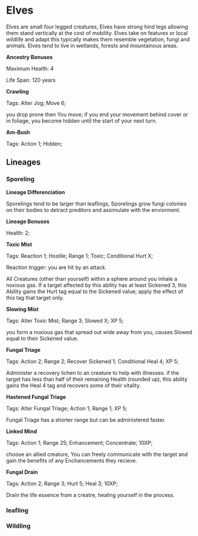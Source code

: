 
# Elves

Elves are small four legged creatures, Elves have strong hind legs allowing
them stand vertically at the cost of mobility. Elves take on features or local
wildlife and adapt this typically makes them resemble vegetation, fungi and
animals. Elves tend to live in wetlands, forests and mountainous areas.

**Ancestry Bonuses**

Maximum Health: 4

Life Span: 120 years


**Crawling**

Tags: Alter Jog; Move 6;

you drop prone then You move; if you end your movement behind cover or in
foliage, you become hidden until the start of your next turn.

**Am-Bush**

Tags: Action 1; Hidden;

## Lineages
### Sporeling

**Lineage Differenciation**

Sporelings tend to be larger than leaflings, Sporelings grow fungi colonies on
their bodies to detract preditors and assimulate with the enviorment.

**Lineage Bonuses**

Health: 2;


**Toxic Mist**

Tags: Reaction 1; Hostile; Range 1; Toxic; Conditional Hurt X;

Reaction trigger: you are hit by an attack.

All Creatures (other than yourself) within a sphere around you inhale a noxious
gas. If a target affected by this ability has at least Sickened 3, this Ability
gains the Hurt tag equal to the Sickened value; apply the effect of this tag
that target only.

**Slowing Mist**

Tags: Alter Toxic Mist; Range 3; Slowed X; XP 5;

you form a noxious gas that spread out wide away from you, causes Slowed equal
to their Sickened value.

**Fungal Triage**

Tags: Action 2; Range 2; Recover Sickened 1; Conditional Heal 4; XP 5;

Administer a recovery lichen to an creature to help with illnesses. if the
target has less than half of their remaining Health (rounded up), this ability
gains the Heal 4 tag and recovers some of their vitality.

**Hastened Fungal Triage**

Tags: Alter Fungal Triage; Action 1; Range 1; XP 5;

Fungal Triage has a shorter range but can be administered faster.


**Linked Mind**

Tags: Action 1; Range 25; Enhancement; Concentrate; 10XP;


choose an allied creature, You can freely communicate with the target and gain
the benefits of any Enchancements they recieve.


**Fungal Drain**

Tags: Action 2; Range 3; Hurt 5; Heal 3; 10XP;

Drain the life essence from a creatre, healing yourself in the process.


### leafling




### Wildling
